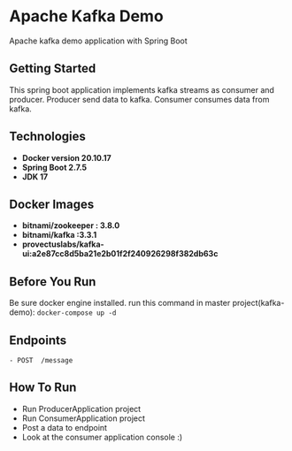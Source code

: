 # Apache Kafka Demo
 Apache kafka demo application with Spring Boot

## Getting Started
This spring boot application implements kafka streams as consumer and producer.
Producer send data to kafka. Consumer consumes data from kafka. 


## Technologies
- **Docker version 20.10.17**
- **Spring Boot 2.7.5**
- **JDK 17**

## Docker Images
- **bitnami/zookeeper : 3.8.0**
- **bitnami/kafka :3.3.1**
- **provectuslabs/kafka-ui:a2e87cc8d5ba21e2b01f2f240926298f382db63c**

## Before You Run
Be sure docker engine installed. 
run this command in master project(kafka-demo): ```docker-compose up -d```

## Endpoints
```
- POST  /message
```
## How To Run
- Run ProducerApplication project
- Run ConsumerApplication project
- Post a data to endpoint
- Look at the consumer application console :)


